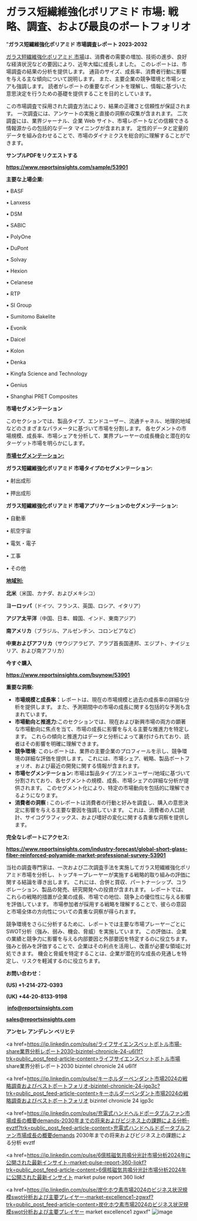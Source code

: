 # ガラス短繊維強化ポリアミド 市場: 戦略、調査、および最良のポートフォリオ

"<strong>ガラス短繊維強化ポリアミド 市場調査レポート 2023-2032</strong>

<a href=https://www.reportsinsights.com/sample/53901>ガラス短繊維強化ポリアミド 市場</a>は、消費者の需要の増加、技術の進歩、良好な経済状況などの要因により、近年大幅に成長しました。 このレポートは、市場調査の結果の分析を提供します。 通貨のサイズ、成長率、消費者行動に影響を与える主な傾向について説明します。 また、主要企業の競争環境と市場シェアも強調します。 読者がレポートの重要なポイントを理解し、情報に基づいた意思決定を行うための基礎を提供することを目的としています。

この市場調査で採用された調査方法により、結果の正確さと信頼性が保証されます。 一次調査には、アンケートの実施と直接の洞察の収集が含まれます。 二次調査には、業界ジャーナル、企業 Web サイト、市場レポートなどの信頼できる情報源からの包括的なデータ マイニングが含まれます。 定性的データと定量的データを組み合わせることで、市場のダイナミクスを総合的に理解することができます。

<strong><b>サンプルPDFをリクエストする</b></strong>

<a href=https://www.reportsinsights.com/sample/53901><strong><u>https://www.reportsinsights.com/sample/53901</u></strong></a>

<strong>主要な上場企業:</strong>

• BASF

• Lanxess

• DSM

• SABIC

• PolyOne

• DuPont

• Solvay

• Hexion

• Celanese

• RTP

• SI Group

• Sumitomo Bakelite

• Evonik

• Daicel

• Kolon

• Denka

• Kingfa Science and Technology

• Genius

• Shanghai PRET Composites

<strong>市場セグメンテーション</strong>

このセクションでは、製品タイプ、エンドユーザー、流通チャネル、地理的地域などのさまざまなパラメータに基づいて市場を分割します。 各セグメントの市場規模、成長率、市場シェアを分析して、業界プレーヤーの成長機会と潜在的なターゲット市場を明らかにします。

<strong><u>市場セグメンテーション</u></strong><strong><u>:</u></strong>

<strong>ガラス短繊維強化ポリアミド 市場タイプのセグメンテーション:</strong>

• 射出成形

• 押出成形

<strong>ガラス短繊維強化ポリアミド 市場アプリケーションのセグメンテーション:</strong>

• 自動車

• 航空宇宙

• 電気・電子

• 工事

• その他

<strong><u>地域別</u></strong><strong><u>:</u></strong>

<strong>北米</strong>（米国、カナダ、およびメキシコ）

<strong>ヨーロッパ</strong>（ドイツ、フランス、英国、ロシア、イタリア）

<strong>アジア太平洋</strong>（中国、日本、韓国、インド、東南アジア）

<strong>南アメリカ</strong>（ブラジル、アルゼンチン、コロンビアなど）

<strong>中東およびアフリカ</strong>（サウジアラビア、アラブ首長国連邦、エジプト、ナイジェリア、および南アフリカ）

<strong>今すぐ購入</strong>

<a href=https://www.reportsinsights.com/buynow/53901><strong><u>https://www.reportsinsights.com/buynow/53901</u></strong></a>

<strong>重要な洞察:</strong>
<ul>
  <li><strong>市場規模と成長率：</strong>レポートは、現在の市場規模と過去の成長率の詳細な分析を提供します。 また、予測期間中の市場の成長に関する包括的な予測も含まれています。</li>
  <li><strong>市場動向と推進力:</strong>このセクションでは、現在および新興市場の両方の顕著な市場動向に焦点を当て、市場の成長に影響を与える主要な推進力を特定します。 これらの傾向と推進力はデータと分析によって裏付けられており、読者はその影響を明確に理解できます。</li>
  <li><strong>競争環境</strong>: このレポートは、業界の主要企業のプロフィールを示し、競争環境の詳細な評価を提供します。 これには、市場シェア、戦略、製品ポートフォリオ、および最近の開発に関する情報が含まれます。</li>
  <li><strong>市場セグメンテーション: </strong>市場は製品タイプ/エンドユーザー/地域に基づいて分割されており、各セグメントの規模、成長、市場シェアの詳細な分析が提供されます。 このセグメント化により、特定の市場動向を包括的に理解できるようになります。</li>
  <li><strong>消費者の洞察 : </strong>このレポートは消費者の行動と好みを調査し、購入の意思決定に影響を与える主要な要因を強調しています。 これは、消費者の人口統計、サイコグラフィックス、および嗜好の変化に関する貴重な洞察を提供します。</li>
</ul>
<strong>完全なレポートにアクセス:</strong>

<a href=https://www.reportsinsights.com/industry-forecast/global-short-glass-fiber-reinforced-polyamide-market-professional-survey-53901><strong><u><b>https://www.reportsinsights.com/industry-forecast/global-short-glass-fiber-reinforced-polyamide-market-professional-survey-53901</b></u></strong></a>

当社の調査専門家は、一次および二次調査手法を実施してガラス短繊維強化ポリアミド市場を分析し、トップキープレーヤーが実施する戦略的取り組みの評価に関する結論を導き出します。 これには、合併と買収、パートナーシップ、コラボレーション、製品の発売、研究開発への投資が含まれます。 レポートでは、これらの戦略的措置が企業の成長、市場での地位、競争上の優位性に与える影響を評価しています。 市場参加者が採用する戦略を理解することで、彼らの意図と市場全体の方向性についての貴重な洞察が得られます。

競争環境をさらに分析するために、レポートでは主要な市場プレーヤーごとにSWOT分析（強み、弱み、機会、脅威）を実施しています。 この評価は、企業の業績と競争力に影響を与える内部要因と外部要因を特定するのに役立ちます。 強みと弱みを評価することで、企業はその利点を活用し、改善が必要な領域に対処できます。 機会と脅威を特定することは、企業が潜在的な成長の見通しを特定し、リスクを軽減するのに役立ちます。

<strong>お問い合わせ：</strong>

<strong>(US) +1-214-272-0393</strong>

<strong>(UK) +44-20-8133-9198</strong>

<strong> </strong><a href=info@reportsinsights.com><strong><u>info@reportsinsights.com</u></strong></a>

<a href=sales@reportsinsights.com><strong><u>sales@reportsinsights.com</u></strong></a>

<strong>アンセレ アンデレン ベリヒテ</strong>

<a href=https://jp.linkedin.com/pulse/ライフサイエンスペットボトル市場-share業界分析レポート2030-bizintel-chronicle-24-u6l1f?trk=public_post_feed-article-content>ライフサイエンスペットボトル市場 share業界分析レポート2030 bizintel chronicle 24 u6l1f</a>

<a href=https://jp.linkedin.com/pulse/キーホルダーペンダント市場2024の戦略調査およびベストポートフォリオ-bizintel-chronicle-24-igp3c?trk=public_post_feed-article-content>キーホルダーペンダント市場2024の戦略調査およびベストポートフォリオ bizintel chronicle 24 igp3c</a>

<a href=https://jp.linkedin.com/pulse/充電式ハンドヘルドポータブルファン市場成長の概要demands-2030年までの将来およびビジネス上の課題による分析-evztf?trk=public_post_feed-article-content>充電式ハンドヘルドポータブルファン市場成長の概要demands 2030年までの将来およびビジネス上の課題による分析 evztf</a>

<a href=https://jp.linkedin.com/pulse/6億核磁気共鳴分光計市場分析2024年に公開された最新インサイト-market-pulse-report-360-liokf?trk=public_post_feed-article-content>6億核磁気共鳴分光計市場分析2024年に公開された最新インサイト market pulse report 360 liokf</a>

<a href=https://jp.linkedin.com/pulse/炭化ホウ素市場2024のビジネス状況規模swot分析および主要プレイヤー-market-excellence1-zgwxf?trk=public_post_feed-article-content>炭化ホウ素市場2024のビジネス状況規模swot分析および主要プレイヤー market excellence1 zgwxf</a>"
![image](https://github.com/gayatrid12/RImarketdynamics/assets/158473851/6e2e1a55-6757-4c70-96d2-402cd41b127c)
